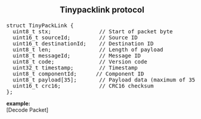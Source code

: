 <strong><h2><p><center>Tinypacklink protocol</center></p></h2></strong>
<pre>struct TinyPackLink {
  uint8_t stx;               // Start of packet byte
  uint16_t sourceId;         // Source ID
  uint16_t destinationId;    // Destination ID
  uint8_t len;               // Length of payload
  uint8_t messageId;         // Message ID
  uint8_t code;              // Version code
  uint32_t timestamp;        // Timestamp
  uint8_t componentId;      // Component ID
  uint8_t payload[35];       // Payload data (maximum of 35 bytes to accommodate the component ID)
  uint16_t crc16;            // CRC16 checksum
};</pre>
**example:**</br>
[Decode Packet]

